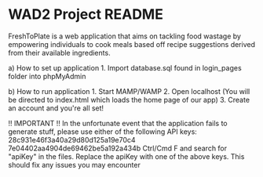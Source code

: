 # WAD2 Project README

FreshToPlate is a web application that aims on tackling food wastage by empowering individuals to cook meals based off 
recipe suggestions derived from their available ingredients. 

a) How to set up application
    1. Import database.sql found in login_pages folder into phpMyAdmin 

b) How to run application
    1. Start MAMP/WAMP 
    2. Open localhost (You will be directed to index.html which loads the home page of our app)
    3. Create an account and you're all set!
    
!! IMPORTANT !!
In the unfortunate event that the application fails to generate stuff, please use either of the following API keys: 
28c931e46f3a40a29d80d125a19e70c4
7e04402aa4904de69462be5a192a434b
Ctrl/Cmd F and search for "apiKey" in the files. Replace the apiKey with one of the above keys. This should fix any issues you may encounter

